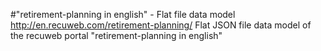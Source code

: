 #"retirement-planning in english" - Flat file data model
http://en.recuweb.com/retirement-planning/
Flat JSON file data model of the recuweb portal "retirement-planning in english"
